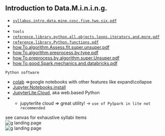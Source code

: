 ## Introduction to Data.M.i.n.i.n.g.  
- [`syllabus.intro.data.mine.cosc.five.two.six.pdf`](https://github.com/cosc-526/home.page/files/11682380/syllabus.intro.data.mine.cosc.five.two.six.pdf)
- 
- `tools`  
- [`reference.library.python.all.objects.loops.iterators.and.more.pdf`](https://github.com/cosc-526/home.page/files/11682632/reference.library.data.containers.conditionals.iterators.functions.libraries.transformers.classes.pdf)  
- [`reference.library.Python.functions.pdf`](https://github.com/cosc-526/home.page/files/11682628/reference.library.py.functions.pdf)  
- [how.To.algorithm.Assess.fit.super.unsuper.pdf](https://github.com/cosc-526/home.page/files/11960910/how.To.algorithm.Assess.fit.super.unsuper.pdf)   
- [how.To.algorithm.preprocess.by.type.pdf](https://github.com/cosc-526/home.page/files/11960919/how.To.algorithm.preprocess.by.type.pdf)  
- [how.To.preprocess.by.algorithm.super.Unsuper.pdf](https://github.com/cosc-526/home.page/files/11960968/how.To.preprocess.by.algorithm.super.Unsuper.pdf)  
- [how.To.good.Spark.mechanics.and.databricks.pdf](https://github.com/cosc-526/home.page/files/11960986/how.To.good.Spark.mechanics.and.databricks.pdf)



`Python software`  
- [colab](https://colab.research.google.com/) =>google notebooks with other features like expand\collapse 
- [Jupyter.Notebooks.install](https://jupyter.org/install)  
- [JupyterLite.Cloud](https://jupyter.org/try-jupyter/retro/notebooks/?path=notebooks/Intro.ipynb), aka web.based Python  
- - jupyterlite cloud => great utility! -> `use of PySpark in lite not recommended`  

see canvas for exhaustive syllabi items  
![g landing page](https://github.com/cosc-526/cosc.526.home.page/assets/133147275/b7d8fb79-5a5e-4e23-a0ad-a3e4b4af8ad9)  
![g landing page](https://github.com/cosc-526/cosc.526.home.page/assets/133147275/cce139e0-0f57-4343-b6a5-31d69aed1002)  

